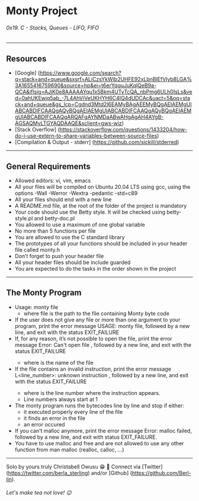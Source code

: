 # Monty Project

###### 0x19. C - Stacks, Queues - LIFO, FIFO

---------------

## Resources

- [Google] (https://www.google.com/search?q=stack+and+queue&sxsrf=ALiCzsYkWib2UHFE92xLbnBlEfVlyb8LGA%3A1655416759690&source=hp&ei=t6erYqquJuKqlQeB9a-QCA&iflsig=AJiK0e8AAAAAYqu1x5Bkm4UTyTcQA_nbPmg6ULh0IsLs&ved=0ahUKEwjq5ab_-7L4AhViVeUKHYH6C4IQ4dUDCAc&uact=5&oq=stack+and+queue&gs_lcp=Cgdnd3Mtd2l6EAMyBAgAEEMyBQgAEIAEMgUIABCABDIFCAAQgAQyBQgAEIAEMgUIABCABDIFCAAQgAQyBQgAEIAEMgUIABCABDIFCAAQgARQAFgAYNMDaABwAHgAgAH4AYgB-AGSAQMyLTGYAQDAAQE&sclient=gws-wiz)
- [Stack Overflow] (https://stackoverflow.com/questions/1433204/how-do-i-use-extern-to-share-variables-between-source-files)
- [Compilation & Output - stderr] (https://github.com/sickill/stderred)

----------------

## General Requirements

- Allowed editors: vi, vim, emacs
- All your files will be compiled on Ubuntu 20.04 LTS using gcc, using the options -Wall -Werror -Wextra -pedantic -std=c89
- All your files should end with a new line
- A README.md file, at the root of the folder of the project is mandatory
- Your code should use the Betty style. It will be checked using betty-style.pl and betty-doc.pl
- You allowed to use a maximum of one global variable
- No more than 5 functions per file
- You are allowed to use the C standard library
- The prototypes of all your functions should be included in your header file called monty.h
- Don’t forget to push your header file
- All your header files should be include guarded
- You are expected to do the tasks in the order shown in the project

------------------

## The Monty Program

- Usage: monty file
	- where file is the path to the file containing Monty byte code
- If the user does not give any file or more than one argument to your program, print the error message USAGE: monty file, followed by a new line, and exit with the status EXIT_FAILURE
- If, for any reason, it’s not possible to open the file, print the error message Error: Can't open file <file>, followed by a new line, and exit with the status EXIT_FAILURE
	- where <file> is the name of the file
- If the file contains an invalid instruction, print the error message L<line_number>: unknown instruction <opcode>, followed by a new line, and exit with the status EXIT_FAILURE
	- where is the line number where the instruction appears.
	- Line numbers always start at 1
- The monty program runs the bytecodes line by line and stop if either:
	- it executed properly every line of the file
	- it finds an error in the file
	- an error occured
- If you can’t malloc anymore, print the error message Error: malloc failed, followed by a new line, and exit with status EXIT_FAILURE.
- You have to use malloc and free and are not allowed to use any other function from man malloc (realloc, calloc, …)

------------------

Solo by yours truly Christabell Owusu :grin: :see_no_evil: Connect via [Twitter] (https://twitter.com/berla_sterling) and/or [Github] (https://github.com/Berl-lin).

###### Let's make tea not love! :wink:

